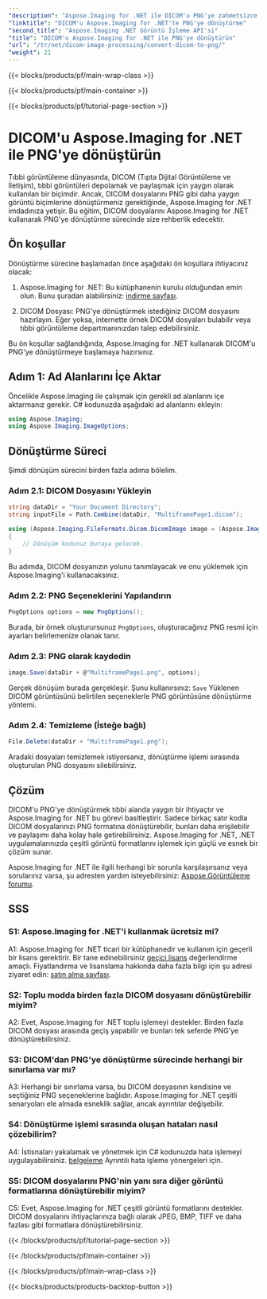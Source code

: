 ```yaml
---
"description": "Aspose.Imaging for .NET ile DICOM'u PNG'ye zahmetsizce dönüştürün. Tıbbi görüntü paylaşımını kolaylaştırın."
"linktitle": "DICOM'u Aspose.Imaging for .NET'te PNG'ye dönüştürme"
"second_title": "Aspose.Imaging .NET Görüntü İşleme API'si"
"title": "DICOM'u Aspose.Imaging for .NET ile PNG'ye dönüştürün"
"url": "/tr/net/dicom-image-processing/convert-dicom-to-png/"
"weight": 21
---
```


{{< blocks/products/pf/main-wrap-class >}}

{{< blocks/products/pf/main-container >}}

{{< blocks/products/pf/tutorial-page-section >}}

# DICOM'u Aspose.Imaging for .NET ile PNG'ye dönüştürün

Tıbbi görüntüleme dünyasında, DICOM (Tıpta Dijital Görüntüleme ve İletişim), tıbbi görüntüleri depolamak ve paylaşmak için yaygın olarak kullanılan bir biçimdir. Ancak, DICOM dosyalarını PNG gibi daha yaygın görüntü biçimlerine dönüştürmeniz gerektiğinde, Aspose.Imaging for .NET imdadınıza yetişir. Bu eğitim, DICOM dosyalarını Aspose.Imaging for .NET kullanarak PNG'ye dönüştürme sürecinde size rehberlik edecektir.

## Ön koşullar

Dönüştürme sürecine başlamadan önce aşağıdaki ön koşullara ihtiyacınız olacak:

1. Aspose.Imaging for .NET: Bu kütüphanenin kurulu olduğundan emin olun. Bunu şuradan alabilirsiniz: [indirme sayfası](https://releases.aspose.com/imaging/net/).

2. DICOM Dosyası: PNG'ye dönüştürmek istediğiniz DICOM dosyasını hazırlayın. Eğer yoksa, internette örnek DICOM dosyaları bulabilir veya tıbbi görüntüleme departmanınızdan talep edebilirsiniz.

Bu ön koşullar sağlandığında, Aspose.Imaging for .NET kullanarak DICOM'u PNG'ye dönüştürmeye başlamaya hazırsınız.

## Adım 1: Ad Alanlarını İçe Aktar

Öncelikle Aspose.Imaging ile çalışmak için gerekli ad alanlarını içe aktarmanız gerekir. C# kodunuzda aşağıdaki ad alanlarını ekleyin:

```csharp
using Aspose.Imaging;
using Aspose.Imaging.ImageOptions;
```

## Dönüştürme Süreci

Şimdi dönüşüm sürecini birden fazla adıma bölelim.

### Adım 2.1: DICOM Dosyasını Yükleyin

```csharp
string dataDir = "Your Document Directory";
string inputFile = Path.Combine(dataDir, "MultiframePage1.dicom");

using (Aspose.Imaging.FileFormats.Dicom.DicomImage image = (Aspose.Imaging.FileFormats.Dicom.DicomImage)Image.Load(inputFile))
{
    // Dönüşüm kodunuz buraya gelecek.
}
```

Bu adımda, DICOM dosyanızın yolunu tanımlayacak ve onu yüklemek için Aspose.Imaging'i kullanacaksınız.

### Adım 2.2: PNG Seçeneklerini Yapılandırın

```csharp
PngOptions options = new PngOptions();
```

Burada, bir örnek oluşturursunuz `PngOptions`, oluşturacağınız PNG resmi için ayarları belirlemenize olanak tanır.

### Adım 2.3: PNG olarak kaydedin

```csharp
image.Save(dataDir + @"MultiframePage1.png", options);
```

Gerçek dönüşüm burada gerçekleşir. Şunu kullanırsınız: `Save` Yüklenen DICOM görüntüsünü belirtilen seçeneklerle PNG görüntüsüne dönüştürme yöntemi.

### Adım 2.4: Temizleme (İsteğe bağlı)

```csharp
File.Delete(dataDir + "MultiframePage1.png");
```

Aradaki dosyaları temizlemek istiyorsanız, dönüştürme işlemi sırasında oluşturulan PNG dosyasını silebilirsiniz.

## Çözüm

DICOM'u PNG'ye dönüştürmek tıbbi alanda yaygın bir ihtiyaçtır ve Aspose.Imaging for .NET bu görevi basitleştirir. Sadece birkaç satır kodla DICOM dosyalarınızı PNG formatına dönüştürebilir, bunları daha erişilebilir ve paylaşımı daha kolay hale getirebilirsiniz. Aspose.Imaging for .NET, .NET uygulamalarınızda çeşitli görüntü formatlarını işlemek için güçlü ve esnek bir çözüm sunar.

Aspose.Imaging for .NET ile ilgili herhangi bir sorunla karşılaşırsanız veya sorularınız varsa, şu adresten yardım isteyebilirsiniz: [Aspose.Görüntüleme forumu](https://forum.aspose.com/).

## SSS

### S1: Aspose.Imaging for .NET'i kullanmak ücretsiz mi?

A1: Aspose.Imaging for .NET ticari bir kütüphanedir ve kullanım için geçerli bir lisans gerektirir. Bir tane edinebilirsiniz [geçici lisans](https://purchase.aspose.com/temporary-license/) değerlendirme amaçlı. Fiyatlandırma ve lisanslama hakkında daha fazla bilgi için şu adresi ziyaret edin: [satın alma sayfası](https://purchase.aspose.com/buy).

### S2: Toplu modda birden fazla DICOM dosyasını dönüştürebilir miyim?

A2: Evet, Aspose.Imaging for .NET toplu işlemeyi destekler. Birden fazla DICOM dosyası arasında geçiş yapabilir ve bunları tek seferde PNG'ye dönüştürebilirsiniz.

### S3: DICOM'dan PNG'ye dönüştürme sürecinde herhangi bir sınırlama var mı?

A3: Herhangi bir sınırlama varsa, bu DICOM dosyasının kendisine ve seçtiğiniz PNG seçeneklerine bağlıdır. Aspose.Imaging for .NET çeşitli senaryoları ele almada esneklik sağlar, ancak ayrıntılar değişebilir.

### S4: Dönüştürme işlemi sırasında oluşan hataları nasıl çözebilirim?

A4: İstisnaları yakalamak ve yönetmek için C# kodunuzda hata işlemeyi uygulayabilirsiniz. [belgeleme](https://reference.aspose.com/imaging/net/) Ayrıntılı hata işleme yönergeleri için.

### S5: DICOM dosyalarını PNG'nin yanı sıra diğer görüntü formatlarına dönüştürebilir miyim?

C5: Evet, Aspose.Imaging for .NET çeşitli görüntü formatlarını destekler. DICOM dosyalarını ihtiyaçlarınıza bağlı olarak JPEG, BMP, TIFF ve daha fazlası gibi formatlara dönüştürebilirsiniz.

{{< /blocks/products/pf/tutorial-page-section >}}

{{< /blocks/products/pf/main-container >}}

{{< /blocks/products/pf/main-wrap-class >}}

{{< blocks/products/products-backtop-button >}}